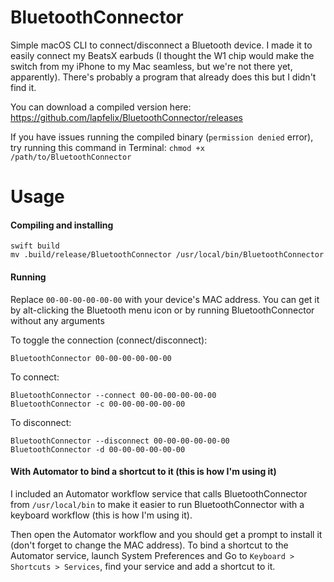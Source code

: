 # BluetoothConnector
Simple macOS CLI to connect/disconnect a Bluetooth device. I made it to easily connect my BeatsX earbuds (I thought the W1 chip would make the switch from my iPhone to my Mac seamless, but we're not there yet, apparently). There's probably a program that already does this but I didn't find it.

You can download a compiled version here: https://github.com/lapfelix/BluetoothConnector/releases

If you have issues running the compiled binary (`permission denied` error), try running this command in Terminal:
`chmod +x /path/to/BluetoothConnector`

# Usage
#### Compiling and installing
```
swift build
mv .build/release/BluetoothConnector /usr/local/bin/BluetoothConnector
```

#### Running
Replace `00-00-00-00-00-00` with your device's MAC address. You can get it by alt-clicking the Bluetooth menu icon or by running BluetoothConnector without any arguments

To toggle the connection (connect/disconnect):
```
BluetoothConnector 00-00-00-00-00-00
```

To connect:
```
BluetoothConnector --connect 00-00-00-00-00-00
BluetoothConnector -c 00-00-00-00-00-00
```

To disconnect:
```
BluetoothConnector --disconnect 00-00-00-00-00-00
BluetoothConnector -d 00-00-00-00-00-00
```

#### With Automator to bind a shortcut to it (this is how I'm using it)
I included an Automator workflow service that calls BluetoothConnector from `/usr/local/bin` to make it easier to run BluetoothConnector with a keyboard workflow (this is how I'm using it).

Then open the Automator workflow and you should get a prompt to install it (don't forget to change the MAC address).
To bind a shortcut to the Automator service, launch System Preferences and Go to `Keyboard > Shortcuts > Services`, find your service and add a shortcut to it.
